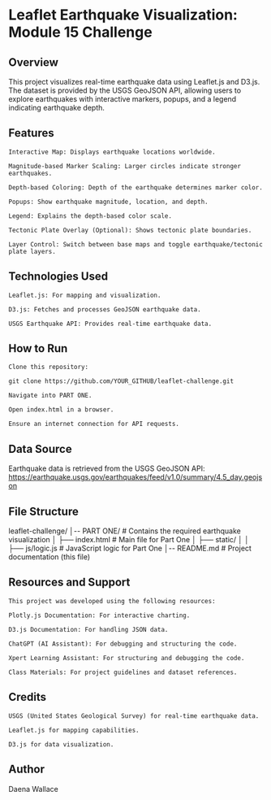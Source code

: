 # Leaflet Earthquake Visualization: Module 15 Challenge
## Overview

This project visualizes real-time earthquake data using Leaflet.js and D3.js. The dataset is provided by the USGS GeoJSON API, allowing users to explore earthquakes with interactive markers, popups, and a legend indicating earthquake depth.

## Features

    Interactive Map: Displays earthquake locations worldwide.

    Magnitude-based Marker Scaling: Larger circles indicate stronger earthquakes.

    Depth-based Coloring: Depth of the earthquake determines marker color.

    Popups: Show earthquake magnitude, location, and depth.

    Legend: Explains the depth-based color scale.

    Tectonic Plate Overlay (Optional): Shows tectonic plate boundaries.

    Layer Control: Switch between base maps and toggle earthquake/tectonic plate layers.

## Technologies Used

    Leaflet.js: For mapping and visualization.

    D3.js: Fetches and processes GeoJSON earthquake data.

    USGS Earthquake API: Provides real-time earthquake data.

## How to Run

    Clone this repository:

    git clone https://github.com/YOUR_GITHUB/leaflet-challenge.git

    Navigate into PART ONE.

    Open index.html in a browser.

    Ensure an internet connection for API requests.

## Data Source

Earthquake data is retrieved from the USGS GeoJSON API: https://earthquake.usgs.gov/earthquakes/feed/v1.0/summary/4.5_day.geojson

## File Structure

leaflet-challenge/
│-- PART ONE/         # Contains the required earthquake visualization
│   ├── index.html    # Main file for Part One
│   ├── static/
│   │   ├── js/logic.js # JavaScript logic for Part One
│-- README.md         # Project documentation (this file)

## Resources and Support

    This project was developed using the following resources:

    Plotly.js Documentation: For interactive charting.

    D3.js Documentation: For handling JSON data.

    ChatGPT (AI Assistant): For debugging and structuring the code.

    Xpert Learning Assistant: For structuring and debugging the code.

    Class Materials: For project guidelines and dataset references.

## Credits

    USGS (United States Geological Survey) for real-time earthquake data.

    Leaflet.js for mapping capabilities.

    D3.js for data visualization.

## Author

Daena Wallace